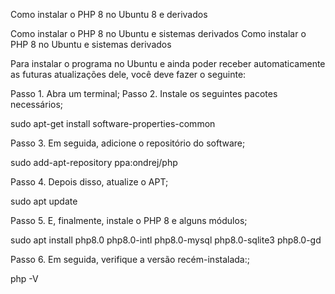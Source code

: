 Como instalar o PHP 8 no Ubuntu 8 e derivados

Como instalar o PHP 8 no Ubuntu e sistemas derivados
Como instalar o PHP 8 no Ubuntu e sistemas derivados

Para instalar o programa no Ubuntu e ainda poder receber automaticamente as futuras atualizações dele, você deve fazer o seguinte:

Passo 1. Abra um terminal;
Passo 2. Instale os seguintes pacotes necessários;

sudo apt-get install software-properties-common

Passo 3. Em seguida, adicione o repositório do software;

sudo add-apt-repository ppa:ondrej/php

Passo 4. Depois disso, atualize o APT;

sudo apt update

Passo 5. E, finalmente, instale o PHP 8 e alguns módulos;

sudo apt install php8.0 php8.0-intl php8.0-mysql php8.0-sqlite3 php8.0-gd

Passo 6. Em seguida, verifique a versão recém-instalada:;

php -V
